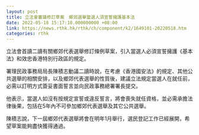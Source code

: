 ```yaml
---
layout: post
title: 立法會審議修訂草案　鄉郊選舉當選人須宣誓擁護基本法
date: 2022-05-18 15:17:10.000000000 +08:00
link: https://news.rthk.hk/rthk/ch/component/k2/1649101-20220518.htm
categories: rthk
---
```


立法會首讀二讀有關鄉郊代表選舉修訂條例草案，引入當選人必須宣誓擁護《基本法》和效忠香港特別行政區的規定。

署理民政事務局局長陳積志動議二讀時說，在考慮《香港國安法》的規定、其他公共選舉的相關安排，以及鄉郊代表選舉的性質後，建議立法規定當選人在就任前，必需以訂明方式簽妥書面誓言並向民政事務總署署長提交。

他表示，當選人如沒有按規定宣誓或違反誓言，將會喪失就任資格，並必需承擔法律後果，包括在5年內不可參加鄉郊代表選舉及其它公共選舉。

陳積志說，下一屆鄉郊代表選舉將會在明年1月舉行，選民登記工作已經展開，希望草案能夠盡快獲得通過。
